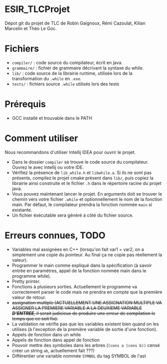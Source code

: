 # ESIR_TLCProjet
 
Dépot git du projet de TLC de Robin Gaignoux, Rémi Cazoulat, Kilian Marcelin et Théo Le Goc.

# Fichiers

- `compiler/` : code source du compilateur, écrit en java.
- `grammaire/` : fichier de grammaire décrivant la syntaxe du while.
- `lib/` : code source de la librairie runtime, utilisée lors de la transformation du `.while` en `.exe`.
- `tests/` : fichiers source `.while` utilisés lors des tests

# Prérequis

- GCC installé et trouvable dans le PATH

# Comment utiliser 

Nous recommandons d'utiliser Intellij IDEA pour ouvrir le projet.
 - Dans le dossier `compiler` se trouve le code source du compilateur. Ouvrez le avec Intellij ou votre IDE.
 - Vérifiez la présence de `lib_while.h` et `libwhile.a`. Si ils ne sont pas présents, compilez le projet cmake présent dans `lib/`, puis copiez la librairie ainsi construite et le fichier `.h` dans le répertoire racine du projet java.
 - Vous pouvez maintenant lancer le projet. En arguments doit se trouver le chemin vers votre fichier `.while` et optionnellement le nom de la fonction main. Par défaut, le compilateur prendra la fonction nommée `main` si existante.
 - Un fichier éxécutable sera généré à côté du fichier source.

# Erreurs connues, TODO

- Variables mal assignées en C++ (lorsqu'on fait var1 = var2, on a simplement une copie du pointeur. Au final ça ne copie pas réellement la valeur).
- Programmer le main comme expliqué dans la spécification (à savoir entrée en paramètres, appel de la fonction nommée main dans le programme while).
- Pretty printer.
- Fonctions à plusieurs sorties. Actuellement le programme va correctement parser le code mais ne prendra en compte que la première valeur de retour.
- ~~assignation multiple (ACTUELLEMENT UNE ASSIGNATION MULTIPLE VA ASSIGNER LA PREMIERE VARIABLE A LA DEUXIEME VARIABLE ***D'ENTREE***, il serait judicieux de produire une erreur de compilation le temps que ce soit fix).~~
- La validation ne vérifie pas que les variables existent bien quand on les utilises (à l'exception de la première variable de sortie d'une fonction).
- Appels de fonction dans un while
- Appels de fonction dans appel de fonction
- Pouvoir mettre des symboles dans les arbres (`(cons a (cons b))` censé créer un string `ab`, actuellement fait ???)
- Différentier une variable nommée `SYMBOL` du tag SYMBOL de l'ast
